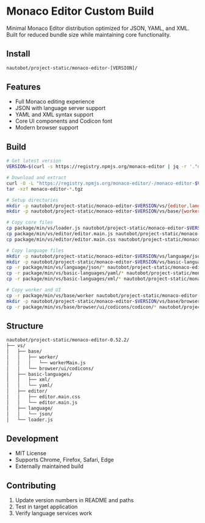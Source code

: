 # Monaco Editor Custom Build

Minimal Monaco Editor distribution optimized for JSON, YAML, and XML. Built for reduced bundle size while maintaining core functionality.

## Install

```bash
nautobot/project-static/monaco-editor-[VERSION]/
```

## Features

- Full Monaco editing experience
- JSON with language server support
- YAML and XML syntax support
- Core UI components and Codicon font
- Modern browser support

## Build

```bash
# Get latest version
VERSION=$(curl -s https://registry.npmjs.org/monaco-editor | jq -r '."dist-tags".latest')

# Download and extract
curl -O -L "https://registry.npmjs.org/monaco-editor/-/monaco-editor-$VERSION.tgz"
tar -xzf monaco-editor-*.tgz

# Setup directories
mkdir -p nautobot/project-static/monaco-editor-$VERSION/vs/{editor,language,basic-languages}
mkdir -p nautobot/project-static/monaco-editor-$VERSION/vs/base/{worker,browser/ui}

# Copy core files
cp package/min/vs/loader.js nautobot/project-static/monaco-editor-$VERSION/vs/
cp package/min/vs/editor/editor.main.js nautobot/project-static/monaco-editor-$VERSION/vs/editor/
cp package/min/vs/editor/editor.main.css nautobot/project-static/monaco-editor-$VERSION/vs/editor/

# Copy language files
mkdir -p nautobot/project-static/monaco-editor-$VERSION/vs/language/json
mkdir -p nautobot/project-static/monaco-editor-$VERSION/vs/basic-languages/{yaml,xml}
cp -r package/min/vs/language/json/* nautobot/project-static/monaco-editor-$VERSION/vs/language/json/
cp -r package/min/vs/basic-languages/yaml/* nautobot/project-static/monaco-editor-$VERSION/vs/basic-languages/yaml/
cp -r package/min/vs/basic-languages/xml/* nautobot/project-static/monaco-editor-$VERSION/vs/basic-languages/xml/

# Copy worker and UI
cp -r package/min/vs/base/worker nautobot/project-static/monaco-editor-$VERSION/vs/base/
mkdir -p nautobot/project-static/monaco-editor-$VERSION/vs/base/browser/ui/codicons/codicon
cp -r package/min/vs/base/browser/ui/codicons/codicon/* nautobot/project-static/monaco-editor-$VERSION/vs/base/browser/ui/codicons/codicon/
```

## Structure

```bash
nautobot/project-static/monaco-editor-0.52.2/
├── vs/
│   ├── base/
│   │   ├── worker/
│   │   │   └── workerMain.js
│   │   └── browser/ui/codicons/
│   ├── basic-languages/
│   │   ├── xml/
│   │   └── yaml/
│   ├── editor/
│   │   ├── editor.main.css
│   │   └── editor.main.js
│   ├── language/
│   │   └── json/
│   └── loader.js
```

## Development

- MIT License
- Supports Chrome, Firefox, Safari, Edge
- Externally maintained build

## Contributing

1. Update version numbers in README and paths
2. Test in target application
3. Verify language services work

